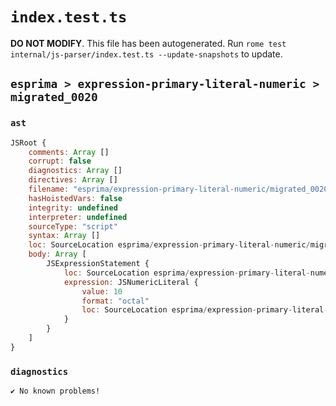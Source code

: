 # `index.test.ts`

**DO NOT MODIFY**. This file has been autogenerated. Run `rome test internal/js-parser/index.test.ts --update-snapshots` to update.

## `esprima > expression-primary-literal-numeric > migrated_0020`

### `ast`

```javascript
JSRoot {
	comments: Array []
	corrupt: false
	diagnostics: Array []
	directives: Array []
	filename: "esprima/expression-primary-literal-numeric/migrated_0020/input.js"
	hasHoistedVars: false
	integrity: undefined
	interpreter: undefined
	sourceType: "script"
	syntax: Array []
	loc: SourceLocation esprima/expression-primary-literal-numeric/migrated_0020/input.js 1:0-1:4
	body: Array [
		JSExpressionStatement {
			loc: SourceLocation esprima/expression-primary-literal-numeric/migrated_0020/input.js 1:0-1:4
			expression: JSNumericLiteral {
				value: 10
				format: "octal"
				loc: SourceLocation esprima/expression-primary-literal-numeric/migrated_0020/input.js 1:0-1:4
			}
		}
	]
}
```

### `diagnostics`

```
✔ No known problems!

```
